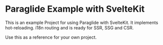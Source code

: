 # Paraglide Example with SvelteKit

This is an example Project for using Paraglide with SvelteKit. It implements hot-reloading. i18n routing and is ready for SSR, SSG and CSR.

Use this as a reference for your own project.